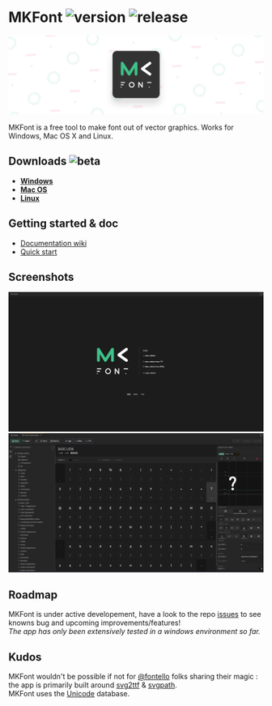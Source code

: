 # MKFont ![version](https://img.shields.io/badge/dynamic/json?color=ed1e79&label=version&query=version&url=https://github.com/Nebukam/mkfont/raw/main//package.json) ![release](https://img.shields.io/badge/license-MIT-black.svg)

![Splash](/assets/Splash.png)

MKFont is a free tool to make font out of vector graphics. Works for Windows, Mac OS X and Linux.  

## **Downloads** ![beta](https://img.shields.io/badge/-BETA-ed1e79)

- [**Windows**](https://chrome.google.com/webstore/detail/steam-game-finder/aagflcmpdhjkbgmbjmidndegeabadeip)
- [**Mac OS**](https://microsoftedge.microsoft.com/addons/detail/steam-game-finder/okpoofcmlpdkbogkmnlmpemgkfalebkp)
- [**Linux**](https://addons.mozilla.org/en-US/firefox/addon/steam-game-finder/)

## **Getting started** & doc
- [Documentation wiki](https://github.com/Nebukam/mkfont/wiki)
- [Quick start](https://github.com/Nebukam/mkfont/wiki/Step-by-step)

## Screenshots

![home](https://raw.githubusercontent.com/Nebukam/mkfont/main/assets/docs/screenshots/home.png)  
![grid](https://raw.githubusercontent.com/Nebukam/mkfont/main/assets/docs/screenshots/grid.png)   

## Roadmap
MKFont is under active developement, have a look to the repo [issues](https://github.com/Nebukam/mkfont/issues) to see knowns bug and upcoming improvements/features!  
*The app has only been extensively tested in a windows environment so far.*

## Kudos
MKFont wouldn't be possible if not for [@fontello](https://github.com/fontello) folks sharing their magic : the app is primarily built around [svg2ttf](https://github.com/fontello/svg2ttf) & [svgpath](https://github.com/fontello/svgpath).  
MKFont uses the [Unicode](https://home.unicode.org/) database.  